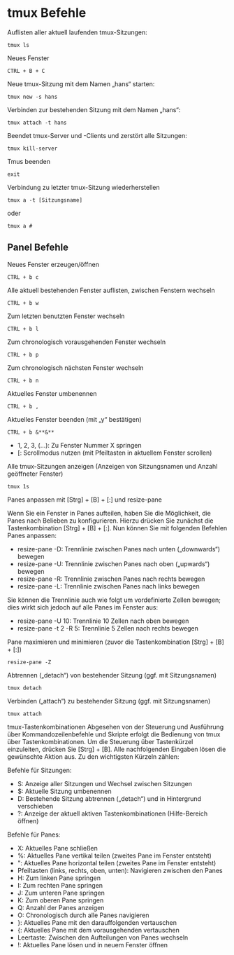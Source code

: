 # tmux Befehle

Auflisten aller aktuell laufenden tmux-Sitzungen:

    tmux ls 

Neues Fenster

    CTRL + B + C

Neue tmux-Sitzung mit dem Namen „hans“ starten:

    tmux new -s hans 

Verbinden zur bestehenden Sitzung mit dem Namen „hans“:

    tmux attach -t hans 

Beendet tmux-Server und -Clients und zerstört alle Sitzungen:

    tmux kill-server 

Tmus beenden

    exit

Verbindung zu letzter tmux-Sitzung wiederherstellen

    tmux a -t [Sitzungsname]

oder

    tmux a #

## Panel Befehle

Neues Fenster erzeugen/öffnen

    CTRL + b c

Alle aktuell bestehenden Fenster auflisten, zwischen Fenstern wechseln

    CTRL + b w

Zum letzten benutzten Fenster wechseln

    CTRL + b l

Zum chronologisch vorausgehenden Fenster wechseln

    CTRL + b p
    
Zum chronologisch nächsten Fenster wechseln

    CTRL + b n

Aktuelles Fenster umbenennen

    CTRL + b ,

Aktuelles Fenster beenden (mit „y“ bestätigen)

    CTRL + b &**&**
- 1, 2, 3, (…): Zu Fenster Nummer X springen
- [: Scrollmodus nutzen (mit Pfeiltasten in aktuellem Fenster scrollen)

Alle tmux-Sitzungen anzeigen (Anzeigen von Sitzungsnamen und Anzahl geöffneter Fenster)

    tmux 1s
Panes anpassen mit [Strg] + [B] + [:] und resize-pane

Wenn Sie ein Fenster in Panes aufteilen, haben Sie die Möglichkeit, die Panes nach Belieben zu konfigurieren. Hierzu drücken Sie zunächst die Tastenkombination [Strg] + [B] + [:]. Nun können Sie mit folgenden Befehlen Panes anpassen:

- resize-pane -D: Trennlinie zwischen Panes nach unten („downwards“) bewegen
- resize-pane -U: Trennlinie zwischen Panes nach oben („upwards“) bewegen
- resize-pane -R: Trennlinie zwischen Panes nach rechts bewegen
- resize-pane -L: Trennlinie zwischen Panes nach links bewegen

 Sie können die Trennlinie auch wie folgt um vordefinierte Zellen bewegen; dies wirkt sich jedoch auf alle Panes im Fenster aus:

- resize-pane -U 10: Trennlinie 10 Zellen nach oben bewegen
- resize-pane -t 2 -R 5: Trennlinie 5 Zellen nach rechts bewegen

Pane maximieren und minimieren (zuvor die Tastenkombination [Strg] + [B] + [:])

    resize-pane -Z

Abtrennen („detach“) von bestehender Sitzung (ggf. mit Sitzungsnamen)

    tmux detach

Verbinden („attach“) zu bestehender Sitzung (ggf. mit Sitzungsnamen)

    tmux attach

tmux-Tastenkombinationen
Abgesehen von der Steuerung und Ausführung über Kommandozeilenbefehle und Skripte erfolgt die Bedienung von tmux über Tastenkombinationen. Um die Steuerung über Tastenkürzel einzuleiten, drücken Sie [Strg] + [B]. Alle nachfolgenden Eingaben lösen die gewünschte Aktion aus. Zu den wichtigsten Kürzeln zählen:

Befehle für Sitzungen:

- S: Anzeige aller Sitzungen und Wechsel zwischen Sitzungen
- $: Aktuelle Sitzung umbenennen
- D: Bestehende Sitzung abtrennen („detach“) und in Hintergrund verschieben
- ?: Anzeige der aktuell aktiven Tastenkombinationen (Hilfe-Bereich öffnen)

Befehle für Panes:

- X: Aktuelles Pane schließen
- %: Aktuelles Pane vertikal teilen (zweites Pane im Fenster entsteht)
- ": Aktuelles Pane horizontal teilen (zweites Pane im Fenster entsteht)
- Pfeiltasten (links, rechts, oben, unten): Navigieren zwischen den Panes
- H: Zum linken Pane springen
- I: Zum rechten Pane springen
- J: Zum unteren Pane springen
- K: Zum oberen Pane springen
- Q: Anzahl der Panes anzeigen
- O: Chronologisch durch alle Panes navigieren
- }: Aktuelles Pane mit den darauffolgenden vertauschen
- {: Aktuelles Pane mit dem vorausgehenden vertauschen
- Leertaste: Zwischen den Aufteilungen von Panes wechseln
- !: Aktuelles Pane lösen und in neuem Fenster öffnen
